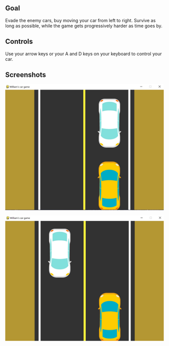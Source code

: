 ## Goal

Evade the enemy cars, buy moving your car from left to right.
Survive as long as possible, while the game gets progressively harder as time goes by.

## Controls

Use your arrow keys or your A and D keys on your keyboard to control your car.

## Screenshots 

![Play Screen 1](https://raw.githubusercontent.com/JanWilliamHaug/FirstGamePyGame/master/GameScreenshot1.jpg)

![Play Screen 1](https://raw.githubusercontent.com/JanWilliamHaug/FirstGamePyGame/master/GameScreenshot2jpg.jpg)
